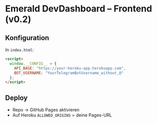 # Emerald DevDashboard – Frontend (v0.2)

## Konfiguration
In `index.html`:
```html
<script>
  window.__CONFIG__ = {
    API_BASE: "https://your-heroku-app.herokuapp.com",
    BOT_USERNAME: "YourTelegramBotUsername_without_@"
  };
</script>
```

## Deploy
- Repo → GitHub Pages aktivieren
- Auf Heroku `ALLOWED_ORIGINS` = deine Pages-URL
